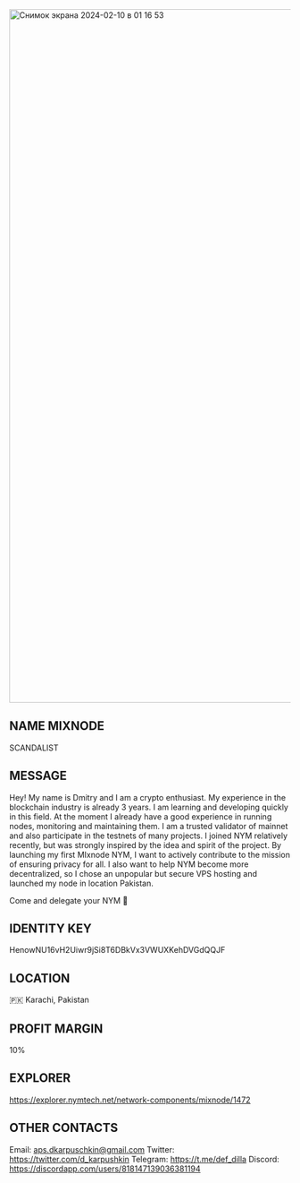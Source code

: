 <img width="1239" alt="Снимок экрана 2024-02-10 в 01 16 53" src="https://github.com/theScandalist/theScandalist/assets/72867830/df78aceb-df89-4fa0-b1ef-816b9322f67f">

## NAME MIXNODE
SCANDALIST

## MESSAGE
Hey! My name is Dmitry and I am a crypto enthusiast. My experience in the blockchain industry is already 3 years. I am learning and developing quickly in this field. At the moment I already have a good experience in running nodes, monitoring and maintaining them. I am a trusted validator of mainnet and also participate in the testnets of many projects. 
I joined NYM relatively recently, but was strongly inspired by the idea and spirit of the project. 
By launching my first MIxnode NYM, I want to actively contribute to the mission of ensuring privacy for all. I also want to help NYM become more decentralized, so I chose an unpopular but secure VPS hosting and launched my node in location Pakistan.

Come and delegate your NYM 🤝

## IDENTITY KEY
HenowNU16vH2Uiwr9jSi8T6DBkVx3VWUXKehDVGdQQJF

## LOCATION
🇵🇰 Karachi, Pakistan

## PROFIT MARGIN
10%

## EXPLORER 
https://explorer.nymtech.net/network-components/mixnode/1472

## OTHER CONTACTS 
Email: aps.dkarpuschkin@gmail.com
Twitter: https://twitter.com/d_karpushkin
Telegram: https://t.me/def_dilla
Discord: https://discordapp.com/users/818147139036381194
